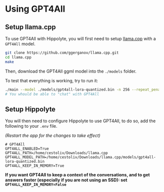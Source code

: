 # Using GPT4All

## Setup llama.cpp

To use GPT4All with Hippolyte, you will first need to setup [llama.cpp](https://github.com/ggerganov/llama.cpp) with a `GPT4All` model.

```bash
git clone https://github.com/ggerganov/llama.cpp.git
cd llama.cpp
make
```

Then, download the GPT4All ggml model into the `./models` folder.

To test that everything is working, try to run it:

```bash
./main --model ./models/gpt4all-lora-quantized.bin -n 256 --repeat_penalty 1 -t 8 -ins
# You whould be able to "chat" with GPT4All
```

## Setup Hippolyte

You will then need to configure Hippolyte to use GPT4All, to do so, add the following to your `.env` file.

*(Restart the app for the changes to take effect)*

```env
# GPT4All
GPT4ALL_ENABLED=True
GPT4ALL_PATH=/home/cestoliv/Downloads/llama.cpp
GPT4ALL_MODEL_PATH=/home/cestoliv/Downloads/llama.cpp/models/gpt4all-lora-quantized.bin
GPT4ALL_KEEP_IN_MEMORY=True
```

**If you want GPT4All to keep a context of the conversations, and to get answers faster (especially if you are not using an SSD): set `GPT4ALL_KEEP_IN_MEMORY=False`**

